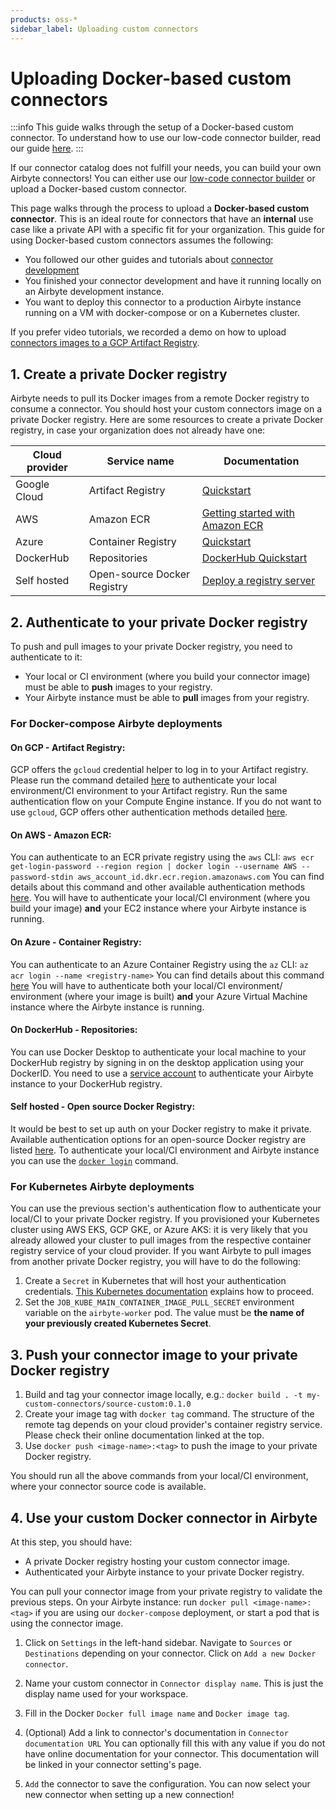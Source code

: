 ```yaml
---
products: oss-*
sidebar_label: Uploading custom connectors
---
```


# Uploading Docker-based custom connectors

:::info
This guide walks through the setup of a Docker-based custom connector. To understand how to use our low-code connector builder, read our guide [here](/connector-development/connector-builder-ui/overview.md).
:::

If our connector catalog does not fulfill your needs, you can build your own Airbyte connectors! You can either use our [low-code connector builder](/connector-development/connector-builder-ui/overview.md) or upload a Docker-based custom connector.

This page walks through the process to upload a **Docker-based custom connector**. This is an ideal route for connectors that have an **internal** use case like a private API with a specific fit for your organization. This guide for using Docker-based custom connectors assumes the following:

- You followed our other guides and tutorials about [connector development](/connector-development/connector-builder-ui/overview.md)
- You finished your connector development and have it running locally on an Airbyte development instance.
- You want to deploy this connector to a production Airbyte instance running on a VM with docker-compose or on a Kubernetes cluster.

If you prefer video tutorials, we recorded a demo on how to upload [connectors images to a GCP Artifact Registry](https://www.youtube.com/watch?v=4YF20PODv30&ab_channel=Airbyte).

## 1. Create a private Docker registry

Airbyte needs to pull its Docker images from a remote Docker registry to consume a connector.
You should host your custom connectors image on a private Docker registry.
Here are some resources to create a private Docker registry, in case your organization does not already have one:

| Cloud provider | Service name                | Documentation                                                                                                                                                                                                                                                                                 |
| -------------- | --------------------------- | --------------------------------------------------------------------------------------------------------------------------------------------------------------------------------------------------------------------------------------------------------------------------------------------- |
| Google Cloud   | Artifact Registry           | [Quickstart](https://cloud.google.com/artifact-registry/docs/docker/quickstart)                                                                                                                                                                                                               |
| AWS            | Amazon ECR                  | [Getting started with Amazon ECR](https://docs.aws.amazon.com/AmazonECR/latest/userguide/getting-started-console.html)                                                                                                                                                                        |
| Azure          | Container Registry          | [Quickstart](https://docs.microsoft.com/en-us/azure/container-registry/container-registry-get-started-portal#:~:text=Azure%20Container%20Registry%20is%20a,container%20images%20and%20related%20artifacts.&text=Then%2C%20use%20Docker%20commands%20to,the%20image%20from%20your%20registry.) |
| DockerHub      | Repositories                | [DockerHub Quickstart](https://docs.docker.com/docker-hub/)                                                                                                                                                                                                                                   |
| Self hosted    | Open-source Docker Registry | [Deploy a registry server](https://docs.docker.com/registry/deploying/)                                                                                                                                                                                                                       |

## 2. Authenticate to your private Docker registry

To push and pull images to your private Docker registry, you need to authenticate to it:

- Your local or CI environment (where you build your connector image) must be able to **push** images to your registry.
- Your Airbyte instance must be able to **pull** images from your registry.

### For Docker-compose Airbyte deployments

#### On GCP - Artifact Registry:

GCP offers the `gcloud` credential helper to log in to your Artifact registry.
Please run the command detailed [here](https://cloud.google.com/artifact-registry/docs/docker/quickstart#auth) to authenticate your local environment/CI environment to your Artifact registry.
Run the same authentication flow on your Compute Engine instance.
If you do not want to use `gcloud`, GCP offers other authentication methods detailed [here](https://cloud.google.com/artifact-registry/docs/docker/authentication).

#### On AWS - Amazon ECR:

You can authenticate to an ECR private registry using the `aws` CLI:
`aws ecr get-login-password --region region | docker login --username AWS --password-stdin aws_account_id.dkr.ecr.region.amazonaws.com`
You can find details about this command and other available authentication methods [here](https://docs.aws.amazon.com/AmazonECR/latest/userguide/registry_auth.html).
You will have to authenticate your local/CI environment (where you build your image) **and** your EC2 instance where your Airbyte instance is running.

#### On Azure - Container Registry:

You can authenticate to an Azure Container Registry using the `az` CLI:
`az acr login --name <registry-name>`
You can find details about this command [here](https://docs.microsoft.com/en-us/azure/container-registry/container-registry-get-started-portal#:~:text=Azure%20Container%20Registry%20is%20a,container%20images%20and%20related%20artifacts.&text=Then,%20use%20Docker%20commands%20to,the%20image%20from%20your%20registry.)
You will have to authenticate both your local/CI environment/ environment (where your image is built) **and** your Azure Virtual Machine instance where the Airbyte instance is running.

#### On DockerHub - Repositories:

You can use Docker Desktop to authenticate your local machine to your DockerHub registry by signing in on the desktop application using your DockerID.
You need to use a [service account](https://docs.docker.com/docker-hub/service-accounts/) to authenticate your Airbyte instance to your DockerHub registry.

#### Self hosted - Open source Docker Registry:

It would be best to set up auth on your Docker registry to make it private. Available authentication options for an open-source Docker registry are listed [here](https://docs.docker.com/registry/configuration/#auth).
To authenticate your local/CI environment and Airbyte instance you can use the [`docker login`](https://docs.docker.com/engine/reference/commandline/login/) command.

### For Kubernetes Airbyte deployments

You can use the previous section's authentication flow to authenticate your local/CI to your private Docker registry.
If you provisioned your Kubernetes cluster using AWS EKS, GCP GKE, or Azure AKS: it is very likely that you already allowed your cluster to pull images from the respective container registry service of your cloud provider.
If you want Airbyte to pull images from another private Docker registry, you will have to do the following:

1. Create a `Secret` in Kubernetes that will host your authentication credentials. [This Kubernetes documentation](https://kubernetes.io/docs/tasks/configure-pod-container/pull-image-private-registry/) explains how to proceed.
2. Set the `JOB_KUBE_MAIN_CONTAINER_IMAGE_PULL_SECRET` environment variable on the `airbyte-worker` pod. The value must be **the name of your previously created Kubernetes Secret**.

## 3. Push your connector image to your private Docker registry

1. Build and tag your connector image locally, e.g.: `docker build . -t my-custom-connectors/source-custom:0.1.0`
2. Create your image tag with `docker tag` command. The structure of the remote tag depends on your cloud provider's container registry service. Please check their online documentation linked at the top.
3. Use `docker push <image-name>:<tag>` to push the image to your private Docker registry.

You should run all the above commands from your local/CI environment, where your connector source code is available.

## 4. Use your custom Docker connector in Airbyte

At this step, you should have:

- A private Docker registry hosting your custom connector image.
- Authenticated your Airbyte instance to your private Docker registry.

You can pull your connector image from your private registry to validate the previous steps. On your Airbyte instance: run `docker pull <image-name>:<tag>` if you are using our `docker-compose` deployment, or start a pod that is using the connector image.

1. Click on `Settings` in the left-hand sidebar. Navigate to `Sources` or `Destinations` depending on your connector. Click on `Add a new Docker connector`.

2. Name your custom connector in `Connector display name`. This is just the display name used for your workspace.

3. Fill in the Docker `Docker full image name` and `Docker image tag`.

4. (Optional) Add a link to connector's documentation in `Connector documentation URL`
   You can optionally fill this with any value if you do not have online documentation for your connector.
   This documentation will be linked in your connector setting's page.

5. `Add` the connector to save the configuration. You can now select your new connector when setting up a new connection!
